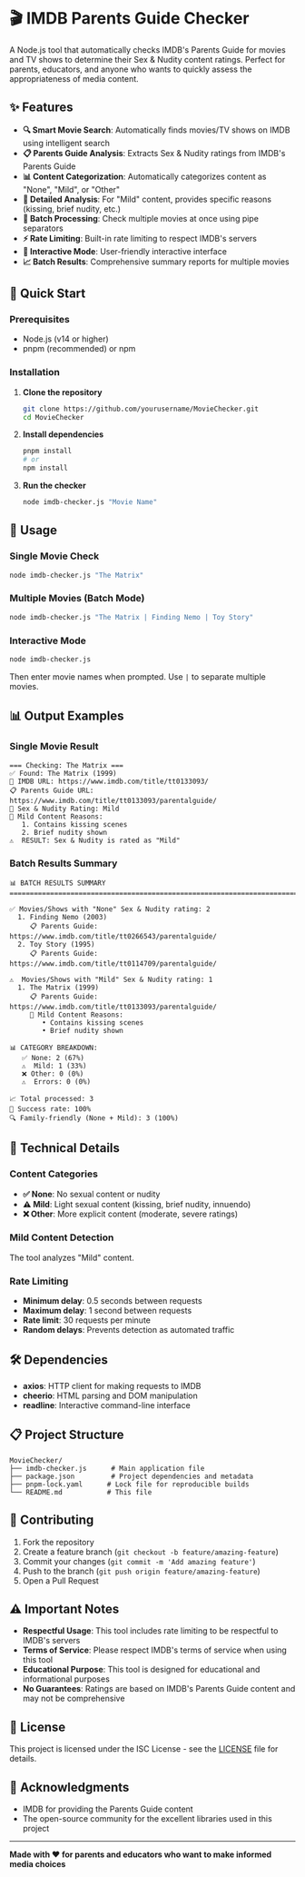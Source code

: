 # 🎬 IMDB Parents Guide Checker

A Node.js tool that automatically checks IMDB's Parents Guide for movies and TV shows to determine their Sex & Nudity content ratings. Perfect for parents, educators, and anyone who wants to quickly assess the appropriateness of media content.

## ✨ Features

- **🔍 Smart Movie Search**: Automatically finds movies/TV shows on IMDB using intelligent search
- **📋 Parents Guide Analysis**: Extracts Sex & Nudity ratings from IMDB's Parents Guide
- **📊 Content Categorization**: Automatically categorizes content as "None", "Mild", or "Other"
- **📝 Detailed Analysis**: For "Mild" content, provides specific reasons (kissing, brief nudity, etc.)
- **🎯 Batch Processing**: Check multiple movies at once using pipe separators
- **⚡ Rate Limiting**: Built-in rate limiting to respect IMDB's servers
- **🔄 Interactive Mode**: User-friendly interactive interface
- **📈 Batch Results**: Comprehensive summary reports for multiple movies

## 🚀 Quick Start

### Prerequisites

- Node.js (v14 or higher)
- pnpm (recommended) or npm

### Installation

1. **Clone the repository**

   ```bash
   git clone https://github.com/yourusername/MovieChecker.git
   cd MovieChecker
   ```

2. **Install dependencies**

   ```bash
   pnpm install
   # or
   npm install
   ```

3. **Run the checker**
   ```bash
   node imdb-checker.js "Movie Name"
   ```

## 📖 Usage

### Single Movie Check

```bash
node imdb-checker.js "The Matrix"
```

### Multiple Movies (Batch Mode)

```bash
node imdb-checker.js "The Matrix | Finding Nemo | Toy Story"
```

### Interactive Mode

```bash
node imdb-checker.js
```

Then enter movie names when prompted. Use `|` to separate multiple movies.

## 📊 Output Examples

### Single Movie Result

```
=== Checking: The Matrix ===
✅ Found: The Matrix (1999)
🔗 IMDB URL: https://www.imdb.com/title/tt0133093/
📋 Parents Guide URL: https://www.imdb.com/title/tt0133093/parentalguide/
🔞 Sex & Nudity Rating: Mild
📝 Mild Content Reasons:
   1. Contains kissing scenes
   2. Brief nudity shown
⚠️  RESULT: Sex & Nudity is rated as "Mild"
```

### Batch Results Summary

```
📊 BATCH RESULTS SUMMARY
================================================================================

✅ Movies/Shows with "None" Sex & Nudity rating: 2
  1. Finding Nemo (2003)
     📋 Parents Guide: https://www.imdb.com/title/tt0266543/parentalguide/
  2. Toy Story (1995)
     📋 Parents Guide: https://www.imdb.com/title/tt0114709/parentalguide/

⚠️  Movies/Shows with "Mild" Sex & Nudity rating: 1
  1. The Matrix (1999)
     📋 Parents Guide: https://www.imdb.com/title/tt0133093/parentalguide/
     📝 Mild Content Reasons:
        • Contains kissing scenes
        • Brief nudity shown

📊 CATEGORY BREAKDOWN:
   ✅ None: 2 (67%)
   ⚠️  Mild: 1 (33%)
   ❌ Other: 0 (0%)
   ⚠️  Errors: 0 (0%)

📈 Total processed: 3
🎯 Success rate: 100%
🔍 Family-friendly (None + Mild): 3 (100%)
```

## 🔧 Technical Details

### Content Categories

- **✅ None**: No sexual content or nudity
- **⚠️ Mild**: Light sexual content (kissing, brief nudity, innuendo)
- **❌ Other**: More explicit content (moderate, severe ratings)

### Mild Content Detection

The tool analyzes "Mild" content.

### Rate Limiting

- **Minimum delay**: 0.5 seconds between requests
- **Maximum delay**: 1 second between requests
- **Rate limit**: 30 requests per minute
- **Random delays**: Prevents detection as automated traffic

## 🛠️ Dependencies

- **axios**: HTTP client for making requests to IMDB
- **cheerio**: HTML parsing and DOM manipulation
- **readline**: Interactive command-line interface

## 📋 Project Structure

```
MovieChecker/
├── imdb-checker.js      # Main application file
├── package.json         # Project dependencies and metadata
├── pnpm-lock.yaml      # Lock file for reproducible builds
└── README.md           # This file
```

## 🤝 Contributing

1. Fork the repository
2. Create a feature branch (`git checkout -b feature/amazing-feature`)
3. Commit your changes (`git commit -m 'Add amazing feature'`)
4. Push to the branch (`git push origin feature/amazing-feature`)
5. Open a Pull Request

## ⚠️ Important Notes

- **Respectful Usage**: This tool includes rate limiting to be respectful to IMDB's servers
- **Terms of Service**: Please respect IMDB's terms of service when using this tool
- **Educational Purpose**: This tool is designed for educational and informational purposes
- **No Guarantees**: Ratings are based on IMDB's Parents Guide content and may not be comprehensive

## 📄 License

This project is licensed under the ISC License - see the [LICENSE](LICENSE) file for details.

## 🙏 Acknowledgments

- IMDB for providing the Parents Guide content
- The open-source community for the excellent libraries used in this project

---

**Made with ❤️ for parents and educators who want to make informed media choices**
